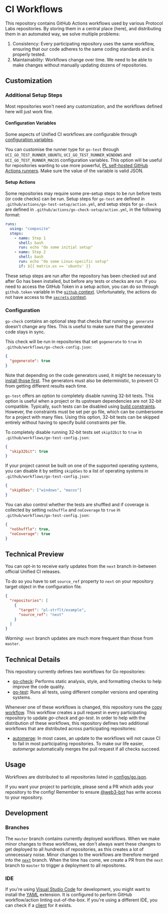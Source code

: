 # CI Workflows

This repository contains GitHub Actions workflows used by various Protocol Labs repositories.
By storing them in a central place (here), and distributing them in an automated way, we solve multiple problems:
1. Consistency: Every participating repository uses the same workflow, ensuring that our code adheres to the same coding standards and is properly tested.
2. Maintainability: Workflows change over time. We need to be able to make changes without manually updating dozens of repositories.

## Customization

### Additional Setup Steps

Most repositories won't need any customization, and the workflows defined here will just work fine.

#### Configuration Variables

Some aspects of Unified CI workflows are configurable through [configuration variables](https://docs.github.com/en/actions/learn-github-actions/variables#creating-configuration-variables-for-a-repository).

You can customise the runner type for `go-test` through `UCI_GO_TEST_RUNNER_UBUNTU`, `UCI_GO_TEST_RUNNER_WINDOWS` and `UCI_GO_TEST_RUNNER_MACOS` configuration variables. This option will be useful for repositories wanting to use more powerful, [PL self-hosted GitHub Actions runners](https://github.com/pl-strflt/tf-aws-gh-runner). Make sure the value of the variable is valid JSON.

#### Setup Actions

Some repositories may require some pre-setup steps to be run before tests (or code checks) can be run. Setup steps for `go-test` are defined in `.github/actions/go-test-setup/action.yml`, and setup steps for `go-check` are defined in `.github/actions/go-check-setup/action.yml`, in the following format:

```yml
runs:
  using: "composite"
  steps:
    - name: Step 1
      shell: bash
      run: echo "do some initial setup"
    - name: Step 2
      shell: bash
      run: echo "do some Linux-specific setup"
      if: ${{ matrix.os == 'ubuntu' }}
```

These setup steps are run after the repository has been checked out and after Go has been installed, but before any tests or checks are run.
If you need to access the GitHub Token in a setup action, you can do so through `github.token` variable in the [`github` context](https://docs.github.com/en/actions/learn-github-actions/contexts#github-context). Unfortunately, the actions do not have access to the [`secrets` context](https://docs.github.com/en/actions/learn-github-actions/contexts#secrets-context).

### Configuration

`go-check` contains an optional step that checks that running `go generate` doesn't change any files.
This is useful to make sure that the generated code stays in sync.

This check will be run in repositories that set `gogenerate` to `true` in `.github/workflows/go-check-config.json`:
```json
{
  "gogenerate": true
}
```

Note that depending on the code generators used, it might be necessary to [install those first](#additional-setup-steps).
The generators must also be deterministic, to prevent CI from getting different results each time.

`go-test` offers an option to completely disable running 32-bit tests.
This option is useful when a project or its upstream dependencies are not 32-bit compatible.
Typically, such tests can be disabled using [build constraints](https://pkg.go.dev/cmd/go#hdr-Build_constraints).
However, the constraints must be set per go file, which can be cumbersome for a project with many files.
Using this option, 32-bit tests can be skipped entirely without having to specify build constraints per file.

To completely disable running 32-bit tests set `skip32bit` to `true` in `.github/workflows/go-test-config.json`:
```json
{
  "skip32bit": true
}
```

If your project cannot be built on one of the supported operating systems, you can disable it by setting `skipOSes` to a list of operating systems in `.github/workflows/go-test-config.json`:
```json
{
  "skipOSes": ["windows", "macos"]
}
```

You can also control whether the tests are shuffled and if coverage is collected by setting `noShuffle` and `noCoverage` to `true` in `.github/workflows/go-test-config.json`:
```json
{
  "noShuffle": true,
  "noCoverage": true
}
```

## Technical Preview

You can opt-in to receive early updates from the `next` branch in-between official Unified CI releases.

To do so you have to set `source_ref` property to `next` on your repository target object in the configuration file.
```json
{
  "repositories": [
    {
      "target": "pl-strflt/example",
      "source_ref": "next"
    }
  ]
}
```

_Warning_: `next` branch updates are much more frequent than those from `master`.

## Technical Details

This repository currently defines two workflows for Go repositories:
* [go-check](templates/.github/workflows/go-check.yml): Performs static analysis, style, and formatting checks to help improve the code quality.
* [go-test](templates/.github/workflows/go-test.yml): Runs all tests, using different compiler versions and operating systems.

Whenever one of these workflows is changed, this repository runs the [copy workflow](.github/workflows/copy-workflow.yml). This workflow creates a pull request in every participating repository to update *go-check* and *go-test*.
In order to help with the distribution of these workflows, this repository defines two additional workflows that are distributed across participating repositories:
* [automerge](templates/.github/workflows/automerge.yml): In most cases, an update to the workflows will not cause CI to fail in most participating repositories. To make our life easier, *automerge* automatically merges the pull request if all checks succeed.

## Usage

Workflows are distributed to all repositories listed in [configs/go.json](configs/go.json).

If you want your project to participle, please send a PR which adds your repository to the config! Remember to ensure [@web3-bot](https://github.com/web3-bot) has write access to your repository.

## Development

### Branches

The `master` branch contains currently deployed workflows.
When we make minor changes to these workflows, we don't always want these changes to get deployed to all hundreds of repositories, as this creates a lot of unnecessary noise. Minor changes to the workflows are therefore merged into the [`next`](https://github.com/protocol/.github/tree/next) branch. When the time has come, we create a PR from the `next` branch to `master` to trigger a deployment to all repositores.

### IDE

If you're using [Visual Studio Code](https://code.visualstudio.com/) for development, you might want to install the [YAML](https://marketplace.visualstudio.com/items?itemName=redhat.vscode-yaml) extension. It is configured to perform GitHub workflow/action linting out-of-the-box. If you're using a different IDE, you can check if a [client](https://github.com/redhat-developer/yaml-language-server#clients) for it exists.
